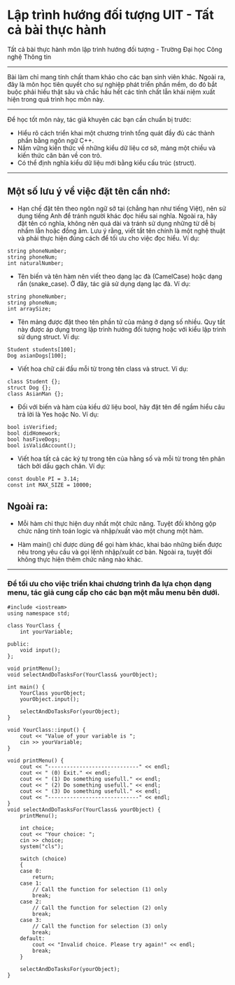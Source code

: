 # Lập trình hướng đối tượng UIT - Tất cả bài thực hành
Tất cả bài thực hành môn lập trình hướng đối tượng - Trường Đại học Công nghệ Thông tin
____________________________
Bài làm chỉ mang tính chất tham khảo cho các bạn sinh viên khác. Ngoài ra, đây là môn học tiên quyết cho sự nghiệp phát triển phần mềm, do đó bắt buộc phải hiểu thật sâu và chắc hầu hết các tính chất lẫn khái niệm xuất hiện trong quá trình học môn này.
____________________________
Để học tốt môn này, tác giả khuyên các bạn cần chuẩn bị trước:
- Hiểu rõ cách triển khai một chương trình tổng quát đầy đủ các thành phần bằng ngôn ngữ C++.
- Nắm vững kiến thức về những kiểu dữ liệu cơ sở, mảng một chiều và kiến thức căn bản về con trỏ.
- Có thể định nghĩa kiểu dữ liệu mới bằng kiểu cấu trúc (struct).
____________________________
## Một số lưu ý về việc đặt tên cần nhớ:

- Hạn chế đặt tên theo ngôn ngữ sở tại (chẳng hạn như tiếng Việt), nên sử dụng tiếng Anh để tránh người khác đọc hiểu sai nghĩa. Ngoài ra, hãy đặt tên có nghĩa, không nên quá dài và tránh sử dụng những từ dễ bị nhầm lẫn hoặc đồng âm. Lưu ý rằng, viết tắt tên chính là một nghệ thuật và phải thực hiện đúng cách để tối ưu cho việc đọc hiểu.
Ví dụ: 
```
string phoneNumber;
string phoneNum;
int naturalNumber;
```

- Tên biến và tên hàm nên viết theo dạng lạc đà (CamelCase) hoặc dạng rắn (snake_case). Ở đây, tác giả sử dụng dạng lạc đà. Ví dụ:
```
string phoneNumber; 
string phoneNum;
int arraySize;
```
- Tên mảng được đặt theo tên phần tử của mảng ở dạng số nhiều. Quy tắt này được áp dụng trong lập trình hướng đối tượng hoặc với kiểu lập trình sử dụng struct.
Ví dụ: 
```
Student students[100];
Dog asianDogs[100];
```

- Viết hoa chữ cái đầu mỗi từ trong tên class và struct.
Ví dụ:
```
class Student {};
struct Dog {};
class AsianMan {};
```

- Đối với biến và hàm của kiều dữ liệu bool, hãy đặt tên để ngầm hiểu câu trả lời là Yes hoặc No.
Ví dụ:
```
bool isVerified;
bool didHomework;
bool hasFiveDogs;
bool isValidAccount();
```

- Viết hoa tất cả các ký tự trong tên của hằng số và mỗi từ trong tên phân tách bởi dấu gạch chân.
Ví dụ: 
```
const double PI = 3.14;
const int MAX_SIZE = 10000;
```

## Ngoài ra:
- Mỗi hàm chỉ thực hiện duy nhất một chức năng. Tuyệt đối không gộp chức năng tính toán logic và nhập/xuất vào một chung một hàm.

- Hàm main() chỉ được dùng để gọi hàm khác, khai báo những biến được nêu trong yêu cầu và gọi lệnh nhập/xuất cơ bản. Ngoài ra, tuyệt đối không thực hiện thêm chức năng nào khác.
____________________________
### Để tối ưu cho việc triển khai chương trình đa lựa chọn dạng menu, tác giả cung cấp cho các bạn một mẫu menu bên dưới.

```
#include <iostream>
using namespace std;

class YourClass {
	int yourVariable;

public:
	void input();
};

void printMenu();
void selectAndDoTasksFor(YourClass& yourObject);

int main() {
	YourClass yourObject;
	yourObject.input();

	selectAndDoTasksFor(yourObject);
}

void YourClass::input() {
	cout << "Value of your variable is ";
	cin >> yourVariable;
}

void printMenu() {
	cout << "-----------------------------" << endl;
	cout << " (0) Exit." << endl;
	cout << " (1) Do something usefull." << endl;
	cout << " (2) Do something usefull." << endl;
	cout << " (3) Do something usefull." << endl;
	cout << "-----------------------------" << endl;
}
void selectAndDoTasksFor(YourClass& yourObject) {
	printMenu();

	int choice;
	cout << "Your choice: ";
	cin >> choice;
	system("cls");

	switch (choice)
	{
	case 0:
		return;
	case 1:
		// Call the function for selection (1) only
		break;
	case 2:
		// Call the function for selection (2) only
		break;
	case 3:
		// Call the function for selection (3) only
		break;
	default:
		cout << "Invalid choice. Please try again!" << endl;
		break;
	}

	selectAndDoTasksFor(yourObject);
}
```
